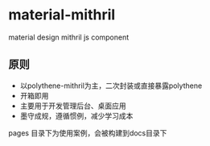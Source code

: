 # material-mithril
material design mithril js component

## 原则
- 以polythene-mithril为主，二次封装或直接暴露polythene
- 开箱即用
- 主要用于开发管理后台、桌面应用
- 墨守成规，遵循惯例，减少学习成本


pages 目录下为使用案例，会被构建到docs目录下
